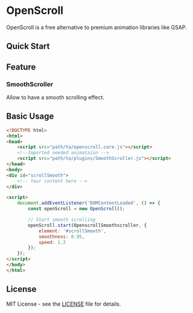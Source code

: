 # OpenScroll
OpenScroll is a free alternative to premium animation libraries like GSAP.

##  Quick Start

##  Feature

### SmoothScroller
Allow to have a smooth scrolling effect.

## Basic Usage

```html
<!DOCTYPE html>
<html>
<head>
    <script src="path/to/openscroll.core.js"></script>
    <!--Imported needed animataion -->
    <script src="path/to/plugins/SmoothScroller.js"></script>
</head>
<body>
<div id="scrollSmooth">
    <!-- Your content here -->
</div>

<script>
    document.addEventListener('DOMContentLoaded', () => {
        const openScroll = new OpenScroll();

        // Start smooth scrolling
        openScroll.start(OpenscrollSmoothscroller, {
            element: '#scrollSmooth',
            smoothness: 0.95,
            speed: 1.2
        });
    });
</script>
</body>
</html>
```

## License

MIT License - see the [LICENSE](LICENSE) file for details.